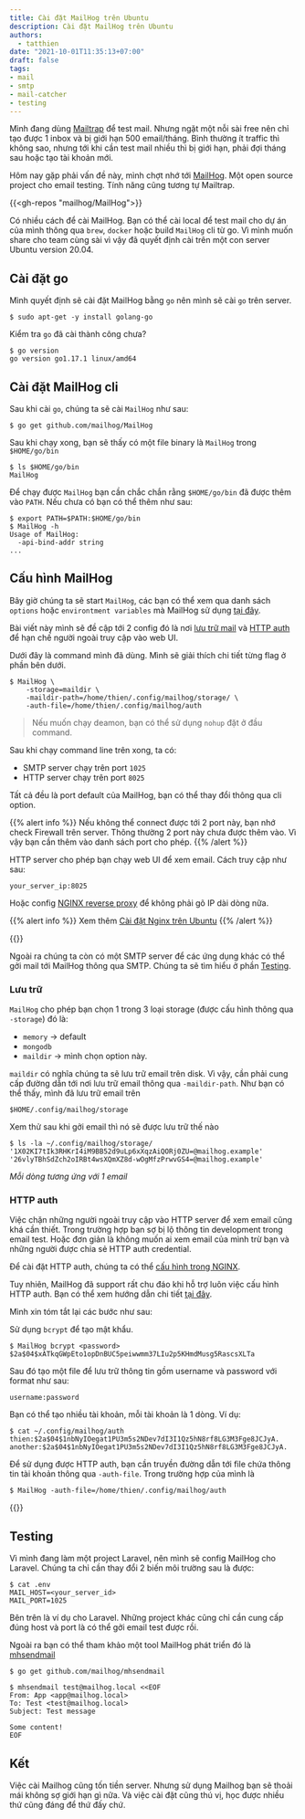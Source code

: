 ```yaml
---
title: Cài đặt MailHog trên Ubuntu
description: Cài đặt MailHog trên Ubuntu
authors:
  - tatthien
date: "2021-10-01T11:35:13+07:00"
draft: false
tags:
- mail
- smtp
- mail-catcher
- testing
---
```


Mình đang dùng [Mailtrap](https://mailtrap.io) để test mail. Nhưng ngặt một nỗi sài free nên chỉ tạo được 1 inbox và bị giới hạn 500 email/tháng. Bình thường ít traffic thì không sao, nhưng tới khi cần test mail nhiều thì bị giới hạn, phải đợi tháng sau hoặc tạo tài khoản mới.

Hôm nay gặp phải vấn đề này, mình chợt nhớ tới [MailHog](https://github.com/mailhog/MailHog). Một open source project cho email testing. Tính năng cũng tương tự Mailtrap.

{{<gh-repos "mailhog/MailHog">}}

Có nhiều cách để cài MailHog. Bạn có thể cài local để test mail cho dự án của mình thông qua `brew`, `docker` hoặc build `MailHog` cli từ go. Vì mình muốn share cho team cùng sài vì vậy đã quyết định cài trên một con server Ubuntu  version 20.04.

## Cài đặt go

Mình quyết định sẽ cài đặt MailHog bằng `go` nên mình sẽ cài `go` trên server.

```shell
$ sudo apt-get -y install golang-go
```
Kiểm tra `go` đã cài thành công chưa?

```shell
$ go version
go version go1.17.1 linux/amd64
```

## Cài đặt MailHog cli

Sau khi cài `go`, chúng ta sẽ cài `MailHog` như sau:

```shell
$ go get github.com/mailhog/MailHog
```

Sau khi chạy xong, bạn sẽ thấy có một file binary là `MailHog` trong `$HOME/go/bin`

```shell
$ ls $HOME/go/bin
MailHog
```

Để chạy được `MailHog` bạn cần chắc chắn rằng `$HOME/go/bin` đã được thêm vào `PATH`. Nếu chưa có bạn có thể thêm như sau:

```shell
$ export PATH=$PATH:$HOME/go/bin
$ MailHog -h
Usage of MailHog:
  -api-bind-addr string
...
```

## Cấu hình MailHog

Bây giờ chúng ta sẽ start `MailHog`, các bạn có thể xem qua danh sách `options` hoặc `environtment variables` mà MailHog sử dụng [tại đây](https://github.com/mailhog/MailHog/blob/master/docs/CONFIG.md).

Bài viết này mình sẽ đề cập tới 2 config đó là nơi [lưu trữ mail](#lưu-trữ) và [HTTP auth](#http-auth) để hạn chế người ngoài truy cập vào web UI.

Dưới đây là command mình đã dùng. Mình sẽ giải thích chi tiết từng flag ở phần bên dưới.

```shell
$ MailHog \
    -storage=maildir \
    -maildir-path=/home/thien/.config/mailhog/storage/ \
    -auth-file=/home/thien/.config/mailhog/auth
```

> Nếu muốn chạy deamon, bạn có thể sử dụng `nohup` đặt ở đầu command.

Sau khi chạy command line trên xong, ta có:

- SMTP server chạy trên port `1025`
- HTTP server chạy trên port `8025`

Tất cả đều là port default của MailHog, bạn có thể thay đổi thông qua cli option.

{{% alert info %}}
Nếu không thể connect được tới 2 port này, bạn nhớ check Firewall trên server. Thông thường 2 port này chưa được thêm vào. Vì vậy bạn cần thêm vào danh sách port cho phép.
{{% /alert %}}

HTTP server cho phép bạn chạy web UI để xem email. Cách truy cập như sau:

```shell
your_server_ip:8025
```

Hoặc config [NGINX reverse proxy](https://docs.nginx.com/nginx/admin-guide/web-server/reverse-proxy/) để không phải gõ IP dài dòng nữa.

{{% alert info %}}
Xem thêm [Cài đặt Nginx trên Ubuntu](/references/cai-dat-nginx)
{{% /alert %}}

{{<zoom-img src="img/figure-1.png">}}

Ngoài ra chúng ta còn có một SMTP server để các ứng dụng khác có thể gởi mail tới MailHog thông qua SMTP. Chúng ta sẽ tìm hiểu ở phần [Testing](#testing).

### Lưu trữ

`MailHog` cho phép bạn chọn 1 trong 3 loại storage (được cấu hình thông qua `-storage`) đó là:
- `memory` -> default
- `mongodb`
- `maildir` -> mình chọn option này.

`maildir` có nghĩa chúng ta sẽ lưu trữ email trên disk. Vì vậy, cần phải cung cấp đường dẫn tới nơi lưu trữ email thông qua `-maildir-path`. Như bạn có thể thấy, mình đã lưu trữ email trên

```shell
$HOME/.config/mailhog/storage
```
Xem thử sau khi gởi email thì nó sẽ được lưu trữ thế nào

```shell
$ ls -la ~/.config/mailhog/storage/
'1X02KI7tIk3RHKrI4iM9BB52d9uLp6xXqzAiQORj0ZU=@mailhog.example'
'26vlyTBhSdZch2oIRBt4wsXQmXZ8d-wOgMfzPrwvGS4=@mailhog.example'
```
_Mỗi dòng tương ứng với 1 email_

### HTTP auth

Việc chặn những người ngoài truy cập vào HTTP server để xem email cũng khá cần thiết. Trong trường hợp bạn sợ bị lộ thông tin development trong email test. Hoặc đơn giản là không muốn ai xem email của mình trừ bạn và những người được chia sẻ HTTP auth credential.

Để cài đặt HTTP auth, chúng ta có thể [cấu hình trong NGINX](https://docs.nginx.com/nginx/admin-guide/security-controls/configuring-http-basic-authentication/).

Tuy nhiên, MailHog đã support rất chu đáo khi hỗ trợ luôn việc cấu hình HTTP auth. Bạn có thể xem hướng dẫn chi tiết [tại đây](https://github.com/mailhog/MailHog/blob/master/docs/Auth.md).

Mình xin tóm tắt lại các bước như sau:

Sử dụng `bcrypt` để tạo mật khẩu.

```
$ MailHog bcrypt <password>
$2a$04$xATkqGWpEto1opDnBUC5peiwwmm37LIu2p5KHmdMusg5RascsXLTa
```

Sau đó tạo một file để lưu trữ thông tin gồm username và password với format như sau:

```
username:password
```

Bạn có thể tạo nhiều tài khoản, mỗi tài khoản là 1 dòng. Ví dụ:

```shell
$ cat ~/.config/mailhog/auth
thien:$2a$04$1nbNyIOegat1PU3m5s2NDev7dI3I1Qz5hN8rf8LG3M3Fge8JCJyA.
another:$2a$04$1nbNyIOegat1PU3m5s2NDev7dI3I1Qz5hN8rf8LG3M3Fge8JCJyA.
```

Để sử dụng được HTTP auth, bạn cần truyền đường dẫn tới file chứa thông tin tài khoản thông qua `-auth-file`. Trong trường hợp của mình là

```shell
$ MailHog -auth-file=/home/thien/.config/mailhog/auth
```

{{<zoom-img src="img/figure-2.png">}}

## Testing

Vì mình đang làm một project Laravel, nên mình sẽ config MailHog cho Laravel. Chúng ta chỉ cần thay đổi 2 biến môi trường sau là được:

```shell
$ cat .env
MAIL_HOST=<your_server_id>
MAIL_PORT=1025
```

Bên trên là ví dụ cho Laravel. Những project khác cũng chỉ cần cung cấp đúng host và port là có thể gởi email test được rồi.

Ngoài ra bạn có thể tham khảo một tool MailHog phát triển đó là [mhsendmail](https://github.com/mailhog/mhsendmail)

```shell
$ go get github.com/mailhog/mhsendmail

$ mhsendmail test@mailhog.local <<EOF
From: App <app@mailhog.local>
To: Test <test@mailhog.local>
Subject: Test message

Some content!
EOF
```

## Kết

Việc cài Mailhog cũng tốn tiền server. Nhưng sử dụng Mailhog bạn sẽ thoải mái không sợ giới hạn gì nữa. Và việc cài đặt cũng thú vị, học được nhiều thứ cũng đáng để thứ đấy chứ.
